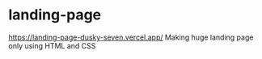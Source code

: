 # landing-page
https://landing-page-dusky-seven.vercel.app/
Making huge landing page only using HTML and CSS
